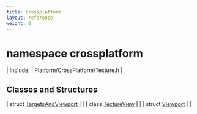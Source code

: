 ```yaml
---
title: crossplatform
layout: reference
weight: 0
---
```

namespace crossplatform
===

| Include: | Platform/CrossPlatform/Texture.h |



Classes and Structures
---

| struct [TargetsAndViewport](crossplatform/targetsandviewport) |  |
| class [TextureView](crossplatform/textureview) |  |
| struct [Viewport](crossplatform/viewport) |  |


